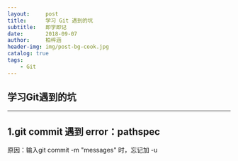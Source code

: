 ```yaml
---
layout:     post
title:      学习 Git 遇到的坑
subtitle:   即学即记
date:       2018-09-07
author:     柏梓涵
header-img: img/post-bg-cook.jpg
catalog: true
tags:
    - Git
---
```

## 学习Git遇到的坑
- - - - -
## 1.git commit 遇到 error：pathspec

原因：输入git commit -m "messages" 时，忘记加 -u